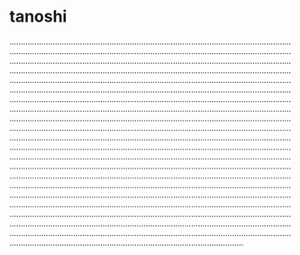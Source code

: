 # tanoshi
...................................................................................................................................................................................................................................................................................................................................................................................................................................................................................................................................................................................................................................................................................................................................................................................................................................................................................................................................................................................................................................................................................................................................................................................................................................................................................................................................................................................................................................................................................................................................................................................................................................................................................................................................................................................................................................................................................................................................................................................................................................................................................................................................................................................................................................................................................................................................................................................................................................................................................................................................................................................................................................................................................................................................................................................................................
